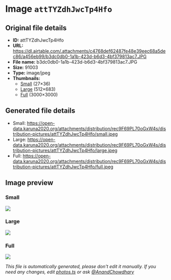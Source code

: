 # Image `attTYZdhJwcTp4Hfo`

## Original file details

- **ID:** attTYZdhJwcTp4Hfo
- **URL:** https://dl.airtable.com/.attachments/c4768def62487fe48e39eec68a5dec86/a456eb99/b3dc0db0-1a1b-423d-b6d3-4bf379813ac7.JPG
- **File name:** b3dc0db0-1a1b-423d-b6d3-4bf379813ac7.JPG
- **Size:** 91003
- **Type:** image/jpeg
- **Thumbnails:**
  - [Small](https://dl.airtable.com/.attachmentThumbnails/99ee3330a7bbf6e63dad0da6cbbf9111/293cef2e) (27×36)
  - [Large](https://dl.airtable.com/.attachmentThumbnails/cd88a74a1427cf140cd758c3d2be9233/21f01d16) (512×683)
  - [Full](https://dl.airtable.com/.attachmentThumbnails/ea5fc1a4726433c5aed67d03d76f5417/05f24e0d) (3000×3000)

## Generated file details

- Small: https://open-data.karuna2020.org/attachments/distribution/rec9F69PL70oGxW4s/distribution-pictures/attTYZdhJwcTp4Hfo/small.jpeg
- Large: https://open-data.karuna2020.org/attachments/distribution/rec9F69PL70oGxW4s/distribution-pictures/attTYZdhJwcTp4Hfo/large.jpeg
- Full: https://open-data.karuna2020.org/attachments/distribution/rec9F69PL70oGxW4s/distribution-pictures/attTYZdhJwcTp4Hfo/full.jpeg

## Image preview

### Small

![](https://open-data.karuna2020.org/attachments/distribution/rec9F69PL70oGxW4s/distribution-pictures/attTYZdhJwcTp4Hfo/small.jpeg)

### Large

![](https://open-data.karuna2020.org/attachments/distribution/rec9F69PL70oGxW4s/distribution-pictures/attTYZdhJwcTp4Hfo/large.jpeg)

### Full

![](https://open-data.karuna2020.org/attachments/distribution/rec9F69PL70oGxW4s/distribution-pictures/attTYZdhJwcTp4Hfo/full.jpeg)

_This file is automatically generated, please don't edit it manually. If you need any changes, edit [photos.ts](/photos.ts) or ask [@AnandChowdhary](https://github.com/AnandChowdhary)_
